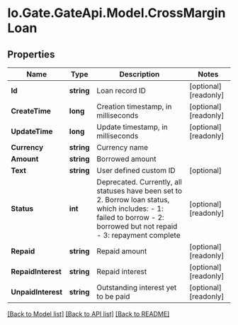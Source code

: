 
# Io.Gate.GateApi.Model.CrossMarginLoan

## Properties

Name | Type | Description | Notes
------------ | ------------- | ------------- | -------------
**Id** | **string** | Loan record ID | [optional] [readonly] 
**CreateTime** | **long** | Creation timestamp, in milliseconds | [optional] [readonly] 
**UpdateTime** | **long** | Update timestamp, in milliseconds | [optional] [readonly] 
**Currency** | **string** | Currency name | 
**Amount** | **string** | Borrowed amount | 
**Text** | **string** | User defined custom ID | [optional] 
**Status** | **int** | Deprecated. Currently, all statuses have been set to 2.  Borrow loan status, which includes:  - 1: failed to borrow - 2: borrowed but not repaid - 3: repayment complete | [optional] [readonly] 
**Repaid** | **string** | Repaid amount | [optional] [readonly] 
**RepaidInterest** | **string** | Repaid interest | [optional] [readonly] 
**UnpaidInterest** | **string** | Outstanding interest yet to be paid | [optional] [readonly] 

[[Back to Model list]](../README.md#documentation-for-models)
[[Back to API list]](../README.md#documentation-for-api-endpoints)
[[Back to README]](../README.md)
